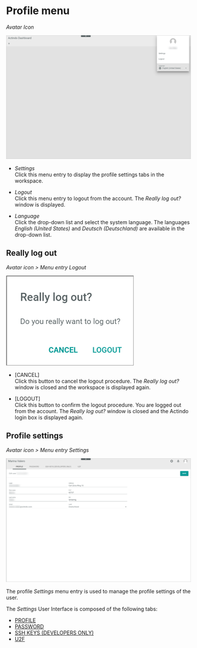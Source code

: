 # Profile menu

*Avatar Icon*

![Profile menu](../../Assets/Screenshots/Core1Platform/ProfileMenu.png "[Profile menu]")

- *Settings*   
    Click this menu entry to display the profile settings tabs in the workspace.    

- *Logout*   
    Click this menu entry to logout from the account. The *Really log out?* window is displayed.

- *Language*   
    Click the drop-down list and select the system language. The languages *English (United States)* and *Deutsch (Deutschland)* are available in the drop-down list.



## Really log out

*Avatar icon > Menu entry Logout*

![Really log out](../../Assets/Screenshots/Core1Platform/ReallyLogOut.png "[Really log out]")

- [CANCEL]   
    Click this button to cancel the logout procedure. The *Really log out?* window is closed and the workspace is displayed again.

- [LOGOUT]   
    Click this button to confirm the logout procedure. You are logged out from the account. The *Really log out?* window is closed and the Actindo login box is displayed again.



## Profile settings

*Avatar icon > Menu entry Settings*

![Profile settings](../../Assets/Screenshots/Core1Platform/ProfileSettings/Profile/Profile.png "[Profile settings]")

The profile *Settings* menu entry is used to manage the profile settings of the user.

The *Settings* User Interface is composed of the following tabs:
- [PROFILE](./01a_Profile.md)
- [PASSWORD](./01b_Password.md)
- [SSH KEYS (DEVELOPERS ONLY)](./01c_SSHKeys.md)
- [U2F](./01d_U2F.md)

